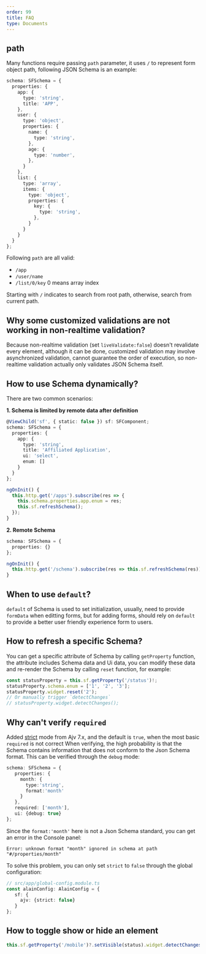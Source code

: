 ```yaml
---
order: 99
title: FAQ
type: Documents
---
```


## path

Many functions require passing `path` parameter, it uses `/` to represent form object path, following JSON Schema is an example:

```ts
schema: SFSchema = {
  properties: {
    app: {
      type: 'string',
      title: 'APP',
    },
    user: {
      type: 'object',
      properties: {
        name: {
          type: 'string',
        },
        age: {
          type: 'number',
        },
      }
    },
    list: {
      type: 'array',
      items: {
        type: 'object',
        properties: {
          key: {
            type: 'string',
          },
        }
      }
    }
  }
};
```

Following `path` are all valid:

- `/app`
- `/user/name`
- `/list/0/key` 0 means array index

Starting with `/` indicates to search from root path, otherwise, search from current path.

## Why some customized validations are not working in non-realtime validation?

Because non-realtime validation (set `liveValidate:false`) doesn't revalidate every element, although it can be done, customized validation may involve asynchronized validation, cannot guarantee the order of execution, so non-realtime validation actually only validates JSON Schema itself.

## How to use Schema dynamically?

There are two common scenarios:

**1. Schema is limited by remote data after definition**

```ts
@ViewChild('sf', { static: false }) sf: SFComponent;
schema: SFSchema = {
  properties: {
    app: {
      type: 'string',
      title: 'Affiliated Application',
      ui: 'select',
      enum: []
    }
  }
};

ngOnInit() {
  this.http.get('/apps').subscribe(res => {
    this.schema.properties.app.enum = res;
    this.sf.refreshSchema();
  });
}
```

**2. Remote Schema**

```ts
schema: SFSchema = {
  properties: {}
};

ngOnInit() {
  this.http.get('/schema').subscribe(res => this.sf.refreshSchema(res));
}
```

## When to use `default`?

`default` of Schema is used to set initialization, usually, need to provide `formData` when editting forms, but for adding forms, should rely on `default` to provide a better user friendly experience form to users.

## How to refresh a specific Schema?

You can get a specific attribute of Schema by calling `getProperty` function, the attribute includes Schema data and Ui data, you can modify these data and re-render the Schema by calling `reset` function, for example:

```ts
const statusProperty = this.sf.getProperty('/status')!;
statusProperty.schema.enum = ['1', '2', '3'];
statusProperty.widget.reset('2');
// Or manually trigger `detectChanges`
// statusProperty.widget.detectChanges();
```

## Why can't verify `required`

Added [strict](https://ajv.js.org/options.html#strict-mode-options) mode from Ajv 7.x, and the default is `true`, when the most basic `required` is not correct When verifying, the high probability is that the Schema contains information that does not conform to the Json Schema format. This can be verified through the `debug` mode:

```ts
schema: SFSchema = {
   properties: {
     month: {
       type:'string',
       format:'month'
     }
   },
   required: ['month'],
   ui: {debug: true}
};
```

Since the `format:'month'` here is not a Json Schema standard, you can get an error in the Console panel:

```
Error: unknown format "month" ignored in schema at path "#/properties/month"
```

To solve this problem, you can only set `strict` to `false` through the global configuration:

```ts
// src/app/global-config.module.ts
const alainConfig: AlainConfig = {
   sf: {
     ajv: {strict: false}
   }
};
```

## How to toggle show or hide an element

```ts
this.sf.getProperty('/mobile')?.setVisible(status).widget.detectChanges();
```

